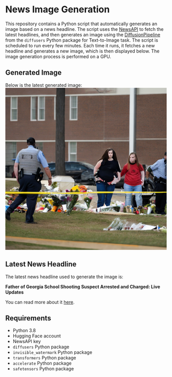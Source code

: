 # News Image Generation
This repository contains a Python script that automatically generates an image based on a news headline. The script uses the [NewsAPI](https://newsapi.org/) to fetch the latest headlines, and then generates an image using the [DiffusionPipeline](https://github.com/huggingface/diffusers) from the `diffusers` Python package for Text-to-Image task.
The script is scheduled to run every few minutes. Each time it runs, it fetches a new headline and generates a new image, which is then displayed below. The image generation process is performed on a GPU.

## Generated Image
Below is the latest generated image:
![Generated Image](image.png)

## Latest News Headline
The latest news headline used to generate the image is:

**Father of Georgia School Shooting Suspect Arrested and Charged: Live Updates**

You can read more about it [here](https://news.google.com/rss/articles/CBMidEFVX3lxTE5pMFJ1YWdTdk4wZTA2WVY2YkQ1dFBkNkJ4N2o1djVBX0NPbW5Ha0tLUTdCamV6aWsyYS16WV81NUpKMHRsTjhleTlfZk15TlJMM01UckdsOVU3SndDN0FLY3hHcUhVbURoeHhjdDIxYnNFNnVr?oc=5).

## Requirements
- Python 3.8
- Hugging Face account
- NewsAPI key
- `diffusers` Python package
- `invisible_watermark` Python package
- `transformers` Python package
- `accelerate` Python package
- `safetensors` Python package
